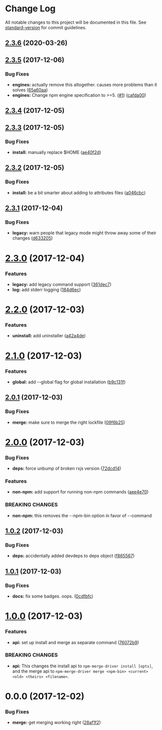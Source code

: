 # Change Log

All notable changes to this project will be documented in this file. See [standard-version](https://github.com/conventional-changelog/standard-version) for commit guidelines.

<a name="2.3.6"></a>

## [2.3.6](https://github.com/npm/npm-merge-driver/compare/v2.3.5...v2.3.6) (2020-03-26)

<a name="2.3.5"></a>

## [2.3.5](https://github.com/npm/npm-merge-driver/compare/v2.3.4...v2.3.5) (2017-12-06)

### Bug Fixes

- **engines:** actually remove this altogether. causes more problems than it solves ([65a60aa](https://github.com/npm/npm-merge-driver/commit/65a60aa))
- **engines:** Change npm engine specification to >=5. ([#1](https://github.com/npm/npm-merge-driver/issues/1)) ([cafda00](https://github.com/npm/npm-merge-driver/commit/cafda00))

<a name="2.3.4"></a>

## [2.3.4](https://github.com/npm/npm-merge-driver/compare/v2.3.3...v2.3.4) (2017-12-05)

<a name="2.3.3"></a>

## [2.3.3](https://github.com/npm/npm-merge-driver/compare/v2.3.2...v2.3.3) (2017-12-05)

### Bug Fixes

- **install:** manually replace $HOME ([ae40f2d](https://github.com/npm/npm-merge-driver/commit/ae40f2d))

<a name="2.3.2"></a>

## [2.3.2](https://github.com/npm/npm-merge-driver/compare/v2.3.1...v2.3.2) (2017-12-05)

### Bug Fixes

- **install:** be a bit smarter about adding to attributes files ([a046cbc](https://github.com/npm/npm-merge-driver/commit/a046cbc))

<a name="2.3.1"></a>

## [2.3.1](https://github.com/npm/npm-merge-driver/compare/v2.3.0...v2.3.1) (2017-12-04)

### Bug Fixes

- **legacy:** warn people that legacy mode might throw away some of their changes ([d633205](https://github.com/npm/npm-merge-driver/commit/d633205))

<a name="2.3.0"></a>

# [2.3.0](https://github.com/npm/npm-merge-driver/compare/v2.2.0...v2.3.0) (2017-12-04)

### Features

- **legacy:** add legacy command support ([361dec7](https://github.com/npm/npm-merge-driver/commit/361dec7))
- **log:** add stderr logging ([184d6ec](https://github.com/npm/npm-merge-driver/commit/184d6ec))

<a name="2.2.0"></a>

# [2.2.0](https://github.com/npm/npm-merge-driver/compare/v2.1.0...v2.2.0) (2017-12-03)

### Features

- **uninstall:** add uninstaller ([a42a4de](https://github.com/npm/npm-merge-driver/commit/a42a4de))

<a name="2.1.0"></a>

# [2.1.0](https://github.com/npm/npm-merge-driver/compare/v2.0.1...v2.1.0) (2017-12-03)

### Features

- **global:** add --global flag for global installation ([b9c131f](https://github.com/npm/npm-merge-driver/commit/b9c131f))

<a name="2.0.1"></a>

## [2.0.1](https://github.com/npm/npm-merge-driver/compare/v2.0.0...v2.0.1) (2017-12-03)

### Bug Fixes

- **merge:** make sure to merge the right lockfile ([09f6b25](https://github.com/npm/npm-merge-driver/commit/09f6b25))

<a name="2.0.0"></a>

# [2.0.0](https://github.com/npm/npm-merge-driver/compare/v1.0.2...v2.0.0) (2017-12-03)

### Bug Fixes

- **deps:** force unbump of broken rxjs version ([72dcd14](https://github.com/npm/npm-merge-driver/commit/72dcd14))

### Features

- **non-npm:** add support for running non-npm commands ([aee4e70](https://github.com/npm/npm-merge-driver/commit/aee4e70))

### BREAKING CHANGES

- **non-npm:** this removes the --npm-bin option in favor of --command

<a name="1.0.2"></a>

## [1.0.2](https://github.com/npm/npm-merge-driver/compare/v1.0.1...v1.0.2) (2017-12-03)

### Bug Fixes

- **deps:** accidentally added devdeps to deps object ([f865567](https://github.com/npm/npm-merge-driver/commit/f865567))

<a name="1.0.1"></a>

## [1.0.1](https://github.com/npm/npm-merge-driver/compare/v1.0.0...v1.0.1) (2017-12-03)

### Bug Fixes

- **docs:** fix some badges. oops. ([0cdfbfc](https://github.com/npm/npm-merge-driver/commit/0cdfbfc))

<a name="1.0.0"></a>

# [1.0.0](https://github.com/npm/npm-merge-driver/compare/v0.0.0...v1.0.0) (2017-12-03)

### Features

- **api:** set up install and merge as separate command ([76072b9](https://github.com/npm/npm-merge-driver/commit/76072b9))

### BREAKING CHANGES

- **api:** This changes the install api to `npm-merge-driver install [opts]`, and the merge api to `npm-merge-driver merge <npm-bin> <current> <old> <theirs> <filename>`.

<a name="0.0.0"></a>

# 0.0.0 (2017-12-02)

### Bug Fixes

- **merge:** get merging working right ([28af1f2](https://github.com/npm/npm-merge-driver/commit/28af1f2))
